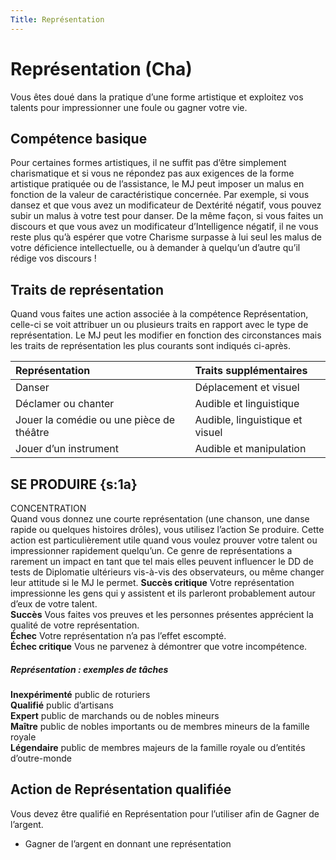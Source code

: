 ```yaml
---
Title: Représentation
---
```

# Représentation (Cha)
Vous êtes doué dans la pratique d’une forme artistique et exploitez vos talents pour impressionner une foule ou gagner votre vie.

## Compétence basique
Pour certaines formes artistiques, il ne suffit pas d’être simplement charismatique et si vous ne répondez pas aux exigences de la forme artistique pratiquée ou de l’assistance, le MJ peut imposer un malus en fonction de la valeur de caractéristique concernée. Par exemple, si vous dansez et que vous avez un modificateur de Dextérité négatif, vous pouvez subir un malus à votre test pour danser. De la même façon, si vous faites un discours et que vous avez un modificateur d’Intelligence négatif, il ne vous reste plus qu’à espérer que votre Charisme surpasse à lui seul les malus de votre déficience intellectuelle, ou à demander à quelqu’un d’autre qu’il rédige vos discours !

## Traits de représentation
Quand vous faites une action associée à la compétence Représentation, celle-ci se voit attribuer un ou plusieurs traits en rapport avec le type de représentation. Le MJ peut les modifier en fonction des circonstances mais les traits de représentation les plus courants sont indiqués ci-après.

| Représentation | Traits supplémentaires |
|:---------------|:-----------------------|
| Danser | Déplacement et visuel
| Déclamer ou chanter | Audible et linguistique
| Jouer la comédie ou une pièce de théâtre | Audible, linguistique et visuel
| Jouer d’un instrument | Audible et manipulation

## SE PRODUIRE {s:1a}
CONCENTRATION  
Quand vous donnez une courte représentation (une chanson, une danse rapide ou quelques histoires drôles), vous utilisez l’action Se produire. Cette action est particulièrement utile quand vous voulez prouver votre talent ou impressionner rapidement quelqu’un. Ce genre de représentations a rarement un impact en tant que tel mais elles peuvent influencer le DD de tests de Diplomatie ultérieurs vis-à-vis des observateurs, ou même changer leur attitude si le MJ le permet. 
**Succès critique** Votre représentation impressionne les gens qui y assistent et ils parleront probablement autour d’eux de votre talent.  
**Succès** Vous faites vos preuves et les personnes présentes apprécient la qualité de votre représentation.  
**Échec** Votre représentation n’a pas l’effet escompté.  
**Échec critique** Vous ne parvenez à démontrer que votre incompétence.

##### Représentation : exemples de tâches
**Inexpérimenté** public de roturiers  
**Qualifié** public d’artisans  
**Expert** public de marchands ou de nobles mineurs  
**Maître** public de nobles importants ou de membres mineurs de la famille royale  
**Légendaire** public de membres majeurs de la famille royale ou d’entités d’outre-monde

## Action de Représentation qualifiée
Vous devez être qualifié en Représentation pour l’utiliser afin de Gagner de l’argent.
- Gagner de l’argent en donnant une représentation